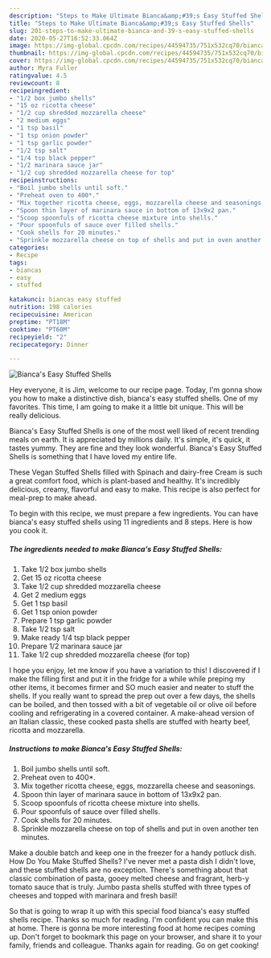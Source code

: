 ```yaml
---
description: "Steps to Make Ultimate Bianca&amp;#39;s Easy Stuffed Shells"
title: "Steps to Make Ultimate Bianca&amp;#39;s Easy Stuffed Shells"
slug: 201-steps-to-make-ultimate-bianca-and-39-s-easy-stuffed-shells
date: 2020-05-27T16:52:33.064Z
image: https://img-global.cpcdn.com/recipes/44594735/751x532cq70/biancas-easy-stuffed-shells-recipe-main-photo.jpg
thumbnail: https://img-global.cpcdn.com/recipes/44594735/751x532cq70/biancas-easy-stuffed-shells-recipe-main-photo.jpg
cover: https://img-global.cpcdn.com/recipes/44594735/751x532cq70/biancas-easy-stuffed-shells-recipe-main-photo.jpg
author: Myra Fuller
ratingvalue: 4.5
reviewcount: 8
recipeingredient:
- "1/2 box jumbo shells"
- "15 oz ricotta cheese"
- "1/2 cup shredded mozzarella cheese"
- "2 medium eggs"
- "1 tsp basil"
- "1 tsp onion powder"
- "1 tsp garlic powder"
- "1/2 tsp salt"
- "1/4 tsp black pepper"
- "1/2 marinara sauce jar"
- "1/2 cup shredded mozzarella cheese for top"
recipeinstructions:
- "Boil jumbo shells until soft."
- "Preheat oven to 400*."
- "Mix together ricotta cheese, eggs, mozzarella cheese and seasonings."
- "Spoon thin layer of marinara sauce in bottom of 13x9x2 pan."
- "Scoop spoonfuls of ricotta cheese mixture into shells."
- "Pour spoonfuls of sauce over filled shells."
- "Cook shells for 20 minutes."
- "Sprinkle mozzarella cheese on top of shells and put in oven another ten minutes."
categories:
- Recipe
tags:
- biancas
- easy
- stuffed

katakunci: biancas easy stuffed 
nutrition: 198 calories
recipecuisine: American
preptime: "PT18M"
cooktime: "PT60M"
recipeyield: "2"
recipecategory: Dinner

---
```



![Bianca&#39;s Easy Stuffed Shells](https://img-global.cpcdn.com/recipes/44594735/751x532cq70/biancas-easy-stuffed-shells-recipe-main-photo.jpg)

Hey everyone, it is Jim, welcome to our recipe page. Today, I'm gonna show you how to make a distinctive dish, bianca&#39;s easy stuffed shells. One of my favorites. This time, I am going to make it a little bit unique. This will be really delicious.

Bianca&#39;s Easy Stuffed Shells is one of the most well liked of recent trending meals on earth. It is appreciated by millions daily. It's simple, it's quick, it tastes yummy. They are fine and they look wonderful. Bianca&#39;s Easy Stuffed Shells is something that I have loved my entire life.

These Vegan Stuffed Shells filled with Spinach and dairy-free Cream is such a great comfort food, which is plant-based and healthy. It&#39;s incredibly delicious, creamy, flavorful and easy to make. This recipe is also perfect for meal-prep to make ahead.


To begin with this recipe, we must prepare a few ingredients. You can have bianca&#39;s easy stuffed shells using 11 ingredients and 8 steps. Here is how you cook it.

<!--inarticleads1-->

##### The ingredients needed to make Bianca&#39;s Easy Stuffed Shells:

1. Take 1/2 box jumbo shells
1. Get 15 oz ricotta cheese
1. Take 1/2 cup shredded mozzarella cheese
1. Get 2 medium eggs
1. Get 1 tsp basil
1. Get 1 tsp onion powder
1. Prepare 1 tsp garlic powder
1. Take 1/2 tsp salt
1. Make ready 1/4 tsp black pepper
1. Prepare 1/2 marinara sauce jar
1. Take 1/2 cup shredded mozzarella cheese (for top)


I hope you enjoy, let me know if you have a variation to this! I discovered if I make the filling first and put it in the fridge for a while while preping my other items, it becomes firmer and SO much easier and neater to stuff the shells. If you really want to spread the prep out over a few days, the shells can be boiled, and then tossed with a bit of vegetable oil or olive oil before cooling and refrigerating in a covered container. A make-ahead version of an Italian classic, these cooked pasta shells are stuffed with hearty beef, ricotta and mozzarella. 

<!--inarticleads2-->

##### Instructions to make Bianca&#39;s Easy Stuffed Shells:

1. Boil jumbo shells until soft.
1. Preheat oven to 400*.
1. Mix together ricotta cheese, eggs, mozzarella cheese and seasonings.
1. Spoon thin layer of marinara sauce in bottom of 13x9x2 pan.
1. Scoop spoonfuls of ricotta cheese mixture into shells.
1. Pour spoonfuls of sauce over filled shells.
1. Cook shells for 20 minutes.
1. Sprinkle mozzarella cheese on top of shells and put in oven another ten minutes.


Make a double batch and keep one in the freezer for a handy potluck dish. How Do You Make Stuffed Shells? I&#39;ve never met a pasta dish I didn&#39;t love, and these stuffed shells are no exception. There&#39;s something about that classic combination of pasta, gooey melted cheese and fragrant, herb-y tomato sauce that is truly. Jumbo pasta shells stuffed with three types of cheeses and topped with marinara and fresh basil! 

So that is going to wrap it up with this special food bianca&#39;s easy stuffed shells recipe. Thanks so much for reading. I'm confident you can make this at home. There is gonna be more interesting food at home recipes coming up. Don't forget to bookmark this page on your browser, and share it to your family, friends and colleague. Thanks again for reading. Go on get cooking!
